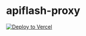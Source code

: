 # apiflash-proxy

[![Deploy to Vercel](https://github.com/sugarshin/apiflash-proxy/workflows/Deploy%20to%20Vercel/badge.svg)](https://github.com/sugarshin/apiflash-proxy/actions?query=workflow%3A%22Deploy+to+Vercel%22)
